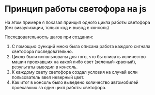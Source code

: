 # Принцип работы светофора на js

На этом примере я показал принцип одного цикла работы светофора (без визаулизации, только код и вывод в консоль)

Последовательность шагов при создании:
1. С помощью функций мною была описана работа каждого сигнала светофора последовательно.
2. Циклы были использованы для того, что бы описать количество машин проехавших на какой либо свет (зеленый-красный), результаты выводил в консоль.
3. К каждому свету светофора создал условия на случай если пользователь ввел неверный цвет.
4. Как итог в консоль было выведено количество автомобилей проехавших за один цикл работы светофора.
